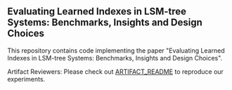 ## Evaluating Learned Indexes in LSM-tree Systems: Benchmarks, Insights and Design Choices

This repository contains code implementing the paper "Evaluating Learned Indexes in LSM-tree Systems: Benchmarks, Insights and Design Choices".

Artifact Reviewers: Please check out [ARTIFACT_README](ARTIFACT_README)
to reproduce our experiments.
